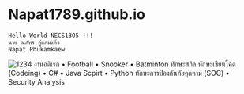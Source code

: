 # Napat1789.github.io
    Hello World NECS13O5 !!!
    นาย ณภัทร ภู่แกมแก้ว
    Napat Phukamkaew
![1234](https://github.com/Napat1789/Napat1789.github.io/assets/136986618/8dc89bae-cfdf-41b9-b9f5-686919c4289d)
    งานอดิเรก
    • Football
    • Snooker
    • Batminton
    ทักษะสกิล
    ทักษะเขียนโค้ด (Codeing)
    • C#
    • Java Scpirt
    • Python
    ทักษะการป้องกันภัยคุกคาม (SOC)
    • Security Analysis
